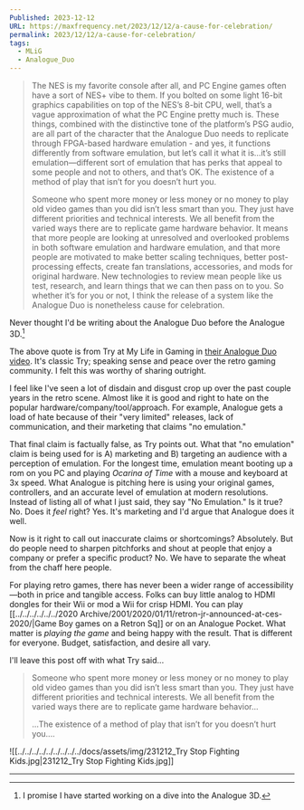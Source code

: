 ```yaml
---
Published: 2023-12-12
URL: https://maxfrequency.net/2023/12/12/a-cause-for-celebration/
permalink: 2023/12/12/a-cause-for-celebration/
tags:
  - MLiG
  - Analogue_Duo
---
```

> The NES is my favorite console after all, and PC Engine games often have a sort of NES+  vibe to them. If you bolted on some light 16-bit graphics capabilities on top of the NES’s 8-bit CPU, well, that’s a vague approximation of what the PC Engine pretty much is. These things, combined with the distinctive tone of the platform’s PSG audio, are all part of the character that the Analogue Duo needs to replicate through FPGA-based hardware emulation - and yes, it functions differently from software emulation, but let’s call it what it is…it’s still emulation—different sort of emulation that has perks that appeal to some people and not to others, and that’s OK. The existence of a method of play that isn’t for you doesn’t hurt you. 
> 
> Someone who spent more money or less money or no money to play old video games than you did isn’t less smart than you. They just have different priorities and technical interests. We all benefit from the varied ways there are to replicate game hardware behavior. It means that more people are looking at unresolved and overlooked problems in both software emulation and hardware emulation, and that more people are motivated to make better scaling techniques, better post-processing effects, create fan translations, accessories, and mods for original hardware. New technologies to review mean people like us test, research, and learn things that we can then pass on to you. So whether it’s for you or not, I think the release of a system like the Analogue Duo is nonetheless cause for celebration.  

Never thought I'd be writing about the Analogue Duo before the Analogue 3D.[^1]

The above quote is from Try at My Life in Gaming in [their Analogue Duo video](https://youtube.com/watch?v=OhWHqz3wxgg). It's classic Try; speaking sense and peace over the retro gaming community. I felt this was worthy of sharing outright.

I feel like I've seen a lot of disdain and disgust crop up over the past couple years in the retro scene. Almost like it is good and right to hate on the popular hardware/company/tool/approach. For example, Analogue gets a load of hate because of their "very limited" releases, lack of communication, and their marketing that claims "no emulation." 

That final claim is factually false, as Try points out. What that "no emulation" claim is being used for is A) marketing and B) targeting an audience with a perception of emulation. For the longest time, emulation meant booting up a rom on you PC and playing *Ocarina of Time* with a mouse and keyboard at 3x speed. What Analogue is pitching here is using your original games, controllers, and an accurate level of emulation at modern resolutions. Instead of listing all of what I just said, they say "No Emulation." Is it true? No. Does it *feel* right? Yes. It's marketing and I'd argue that Analogue does it well. 

Now is it right to call out inaccurate claims or shortcomings? Absolutely. But do people need to sharpen pitchforks and shout at people that enjoy a company or prefer a specific product? No. We have to separate the wheat from the chaff here people.

For playing retro games, there has never been a wider range of accessibility—both in price and tangible access. Folks can buy little analog to HDMI dongles for their Wii or mod a Wii for crisp HDMI. You can play [[../../../../../../2020 Archive/2001/2020/01/11/retron-jr-announced-at-ces-2020/|Game Boy games on a Retron Sq]] or on an Analogue Pocket. What matter is *playing the game* and being happy with the result. That is different for everyone. Budget, satisfaction, and desire all vary.

I'll leave this post off with what Try said...

> Someone who spent more money or less money or no money to play old video games than you did isn’t less smart than you. They just have different priorities and technical interests. We all benefit from the varied ways there are to replicate game hardware behavior...
> 
> ...The existence of a method of play that isn’t for you doesn’t hurt you....

![[../../../../../../../../../docs/assets/img/231212_Try Stop Fighting Kids.jpg|231212_Try Stop Fighting Kids.jpg]]

--- 
[^1]: I promise I have started working on a dive into the Analogue 3D. 